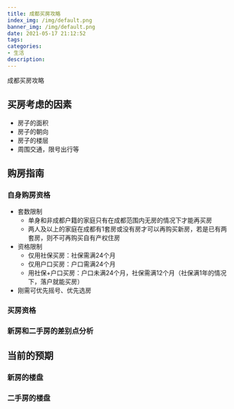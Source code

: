 ```yaml
---
title: 成都买房攻略
index_img: /img/default.png
banner_img: /img/default.png
date: 2021-05-17 21:12:52
tags:
categories:
- 生活
description:
---
```


成都买房攻略

<!-- more -->

## 买房考虑的因素
- 房子的面积
- 房子的朝向
- 房子的楼层
- 周围交通，限号出行等
## 购房指南

### 自身购房资格

- 套数限制
  - 单身和非成都户籍的家庭只有在成都范围内无房的情况下才能再买房
  - 两人及以上的家庭在成都有1套房或没有房才可以再购买新房，若是已有两套房，则不可再购买自有产权住房
- 资格限制
  - 仅用社保买房：社保需满24个月
  - 仅用户口买房：户口需满24个月
  - 用社保+户口买房：户口未满24个月，社保需满12个月（社保满1年的情况下，落户就能买房）
- 刚需可优先摇号、优先选房

### 买房资格





### 新房和二手房的差别点分析

## 当前的预期
### 新房的楼盘
### 二手房的楼盘
